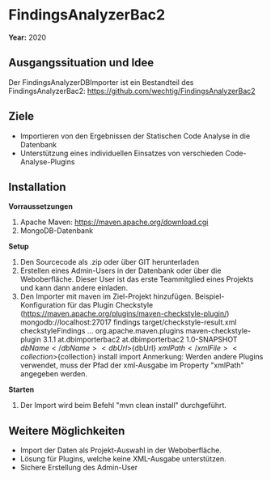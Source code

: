 # FindingsAnalyzerBac2
__Year:__ 2020  

## Ausgangssituation und Idee
Der FindingsAnalyzerDBImporter ist ein Bestandteil des FindingsAnalyzerBac2: https://github.com/wechtig/FindingsAnalyzerBac2

## Ziele
* Importieren von den Ergebnissen der Statischen Code Analyse in die Datenbank 
* Unterstützung eines individuellen Einsatzes von verschieden Code-Analyse-Plugins

## Installation
__Vorraussetzungen__  
1. Apache Maven: https://maven.apache.org/download.cgi  
2. MongoDB-Datenbank
    
__Setup__  
1. Den Sourcecode als .zip oder über GIT herunterladen
2. Erstellen eines Admin-Users in der Datenbank oder über die Weboberfläche. Dieser User ist das erste Teammitglied eines Projekts und kann dann andere einladen.
3. Den Importer mit maven im Ziel-Projekt hinzufügen. Beispiel-Konfiguration für das Plugin Checkstyle (https://maven.apache.org/plugins/maven-checkstyle-plugin/)
            <dbUrl>mongodb://localhost:27017</dbUrl>
            <dbName>findings</dbName>
            <xmlPath>target/checkstyle-result.xml</xmlPath>
            <collection>checkstyleFindings</collection>
            ...
            <plugin>
                <groupId>org.apache.maven.plugins</groupId>
                <artifactId>maven-checkstyle-plugin</artifactId>
                <version>3.1.1</version>
            </plugin>
            <plugin>
                <groupId>at.dbimporterbac2</groupId>
                <artifactId>at.dbimporterbac2</artifactId>
                <version>1.0-SNAPSHOT</version>
                <configuration>
                    <dbName>${dbName}</dbName>
                    <dbUrl>${dbUrl}</dbUrl>
                    <xmlFile>${xmlPath}</xmlFile>
                    <collection>${collection}</collection>
                </configuration>
                <executions>
                    <execution>
                        <phase>install</phase>
                        <goals>
                            <goal>import</goal>
                        </goals>
                    </execution>
                </executions>
            </plugin>
Anmerkung: Werden andere Plugins verwendet, muss der Pfad der xml-Ausgabe im Property "xmlPath" angegeben werden.

__Starten__
1. Der Import wird beim Befehl "mvn clean install" durchgeführt.

## Weitere Möglichkeiten
* Import der Daten als Projekt-Auswahl in der Weboberfläche.
* Lösung für Plugins, welche keine XML-Ausgabe unterstützen.
* Sichere Erstellung des Admin-User 

